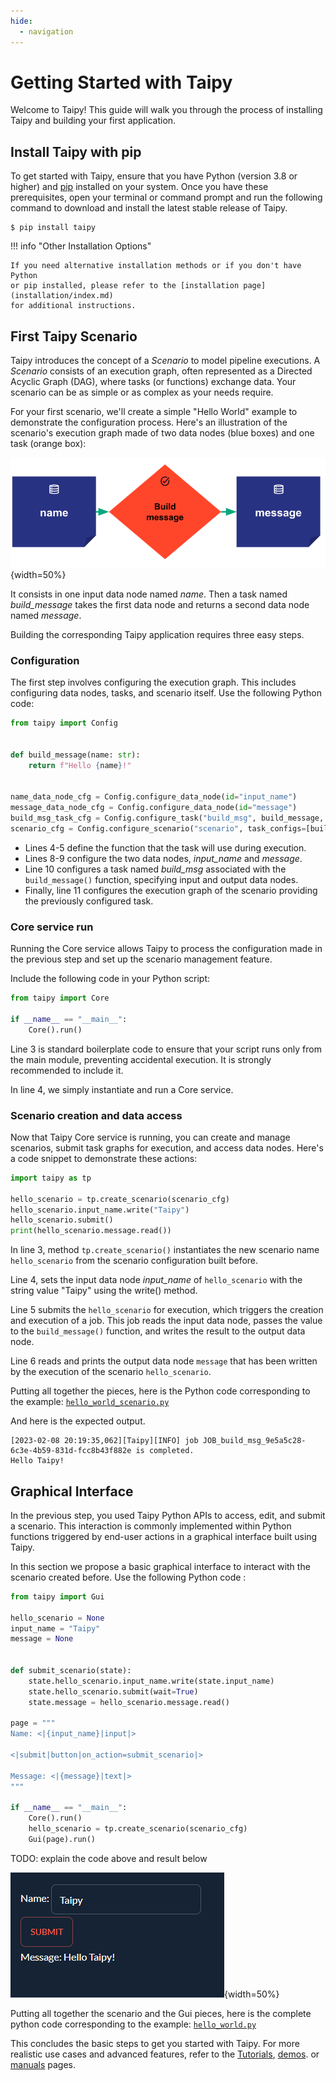 ```yaml
---
hide:
  - navigation
---
```


# Getting Started with Taipy

Welcome to Taipy! This guide will walk you through the process of installing Taipy 
and building your first application.

## Install Taipy with pip

To get started with Taipy, ensure that you have Python (version 3.8 or higher) and
[pip](https://pip.pypa.io) installed on your system. Once you have these prerequisites, 
open your terminal or command prompt and run the following command to download and
install the latest stable release of Taipy.

``` console
$ pip install taipy
```

!!! info "Other Installation Options"
    
    If you need alternative installation methods or if you don't have Python 
    or pip installed, please refer to the [installation page](installation/index.md)
    for additional instructions.


## First Taipy Scenario 
Taipy introduces the concept of a *Scenario* to model pipeline executions. 
A *Scenario* consists of an execution graph, often represented as a Directed 
Acyclic Graph (DAG), where tasks (or functions) exchange data. Your scenario 
can be as simple or as complex as your needs require.

For your first scenario, we'll create a simple "Hello World" example 
to demonstrate the configuration process. Here's an illustration of the 
scenario's execution graph made of two data nodes (blue boxes) and one task 
(orange box):

![hello world example](hello_world.svg){width=50%}

It consists in one input data node named *name*. Then a task named 
*build_message* takes the first data node and returns a second 
data node named *message*.

Building the corresponding Taipy application requires three easy steps.

### Configuration

The first step involves configuring the execution graph. This includes 
configuring data nodes, tasks, and scenario itself. 
Use the following Python code:

```python linenums="1"
from taipy import Config


def build_message(name: str):
    return f"Hello {name}!"


name_data_node_cfg = Config.configure_data_node(id="input_name")
message_data_node_cfg = Config.configure_data_node(id="message")
build_msg_task_cfg = Config.configure_task("build_msg", build_message, name_data_node_cfg, message_data_node_cfg)
scenario_cfg = Config.configure_scenario("scenario", task_configs=[build_msg_task_cfg])
```

- Lines 4-5 define the function that the task will use during execution.
- Lines 8-9 configure the two data nodes, *input_name* and *message*.
- Line 10 configures a task named *build_msg* associated with the `build_message()`
  function, specifying input and output data nodes.
- Finally, line 11 configures the execution graph of the scenario providing 
  the previously configured task.

### Core service run

Running the Core service allows Taipy to process the configuration made in the 
previous step and set up the scenario management feature.

Include the following code in your Python script:

``` python linenums="1"
from taipy import Core

if __name__ == "__main__":
    Core().run()
```
Line 3 is standard boilerplate code to ensure that your script runs only from the 
main module, preventing accidental execution. It is strongly recommended to include it.

In line 4, we simply instantiate and run a Core service.

### Scenario creation and data access

Now that Taipy Core service is running, you can create and manage scenarios, submit 
task graphs for execution, and access data nodes. Here's a code snippet to demonstrate 
these actions:


```python linenums="1"
import taipy as tp

hello_scenario = tp.create_scenario(scenario_cfg)
hello_scenario.input_name.write("Taipy")
hello_scenario.submit()
print(hello_scenario.message.read())
```

In line 3, method `tp.create_scenario()` instantiates the new scenario name 
`hello_scenario` from the scenario configuration built before.

Line 4, sets the input data node *input_name* of `hello_scenario` with the string 
value "Taipy" using the write() method.

Line 5 submits the `hello_scenario` for execution, which triggers the creation 
and execution of a job. This job reads the input data node, passes the value 
to the `build_message()` function, and writes the result to the output data node.

Line 6 reads and prints the output data node `message` that has been written by 
the execution of the scenario `hello_scenario`.

Putting all together the pieces, here is the Python code corresponding to the example:
<a href="./hello_world_scenario.py" download>`hello_world_scenario.py`</a>

And here is the expected output.

``` console
[2023-02-08 20:19:35,062][Taipy][INFO] job JOB_build_msg_9e5a5c28-6c3e-4b59-831d-fcc8b43f882e is completed.
Hello Taipy!
```

## Graphical Interface

In the previous step, you used Taipy Python APIs to access, edit, and submit a scenario. 
This interaction is commonly implemented within Python functions triggered 
by end-user actions in a graphical interface built using Taipy. 

In this section we propose a basic graphical interface to interact with the scenario 
created before. Use the following Python code :

``` python
from taipy import Gui

hello_scenario = None
input_name = "Taipy"
message = None


def submit_scenario(state):
    state.hello_scenario.input_name.write(state.input_name)
    state.hello_scenario.submit(wait=True)
    state.message = hello_scenario.message.read()

page = """
Name: <|{input_name}|input|>

<|submit|button|on_action=submit_scenario|>

Message: <|{message}|text|>
"""

if __name__ == "__main__":
    Core().run()
    hello_scenario = tp.create_scenario(scenario_cfg)
    Gui(page).run()
```

TODO: explain the code above and result below

![result](result.png){width=50%}


Putting all together the scenario and the Gui pieces, here is the complete python code 
corresponding to the example:
<a href="./hello_world.py" download>`hello_world.py`</a>

This concludes the basic steps to get you started with Taipy. For more realistic 
use cases and advanced features, refer to the 
[Tutorials](../getting-started/getting-started/index.md), 
[demos](../demos/index.md). or [manuals](../manuals/index.md) pages.
